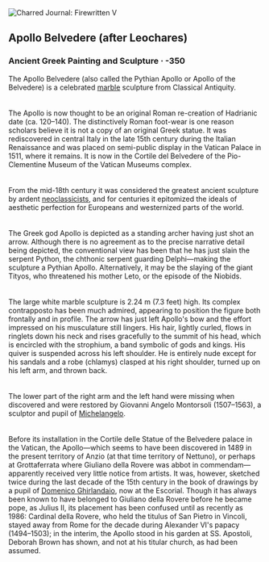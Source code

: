 <div class="artwork-of-the-day">
  <div class="container">
    <div class="img-wrapper">
      <img
        src="https://uploads6.wikiart.org/00309/images/ancient-greek-painting/apollo-belvedere.jpg!Large.jpg"
        alt="Charred Journal: Firewritten V" />
    </div>
    <div class="artwork-detail">
      <div class="artwork-origin"> 
        <h2 class="artwork-name">Apollo Belvedere (after Leochares)</h2>
        <h3 class="artist">
          Ancient Greek Painting and Sculpture
                    ·  -350
        </h3>
      </div>
      <p class="description">
        <span class="artwork-description-text ng-binding" ng-bind-html="viewModel.ArtworkOfTheDay.Description | unsafe">The Apollo Belvedere (also called the Pythian Apollo or Apollo of the Belvedere) is a celebrated <a target="_blank" href="/en/paintings-by-media/marblemedium-qs-p186-q40861-0">marble</a> sculpture from Classical Antiquity.  <br>
<br>
<br>The Apollo is now thought to be an original Roman re-creation of Hadrianic date (ca. 120–140). The distinctively Roman foot-wear is one reason scholars believe it is not a copy of an original Greek statue. It was rediscovered in central Italy in the late 15th century during the Italian Renaissance and was placed on semi-public display in the Vatican Palace in 1511, where it remains. It is now in the Cortile del Belvedere of the Pio-Clementine Museum of the Vatican Museums complex.<br>
<br>
<br>From the mid-18th century it was considered the greatest ancient sculpture by ardent <a target="_blank" href="/en/artists-by-art-movement/neoclassicism">neoclassicists</a>, and for centuries it epitomized the ideals of aesthetic perfection for Europeans and westernized parts of the world.<br>
<br>
<br>The Greek god Apollo is depicted as a standing archer having just shot an arrow. Although there is no agreement as to the precise narrative detail being depicted, the conventional view has been that he has just slain the serpent Python, the chthonic serpent guarding Delphi—making the sculpture a Pythian Apollo. Alternatively, it may be the slaying of the giant Tityos, who threatened his mother Leto, or the episode of the Niobids.<br>
<br>
<br>The large white marble sculpture is 2.24 m (7.3&nbsp;feet) high. Its complex contrapposto has been much admired, appearing to position the figure both frontally and in profile. The arrow has just left Apollo's bow and the effort impressed on his musculature still lingers. His hair, lightly curled, flows in ringlets down his neck and rises gracefully to the summit of his head, which is encircled with the strophium, a band symbolic of gods and kings. His quiver is suspended across his left shoulder. He is entirely nude except for his sandals and a robe (chlamys) clasped at his right shoulder, turned up on his left arm, and thrown back.<br>
<br>
<br>The lower part of the right arm and the left hand were missing when discovered and were restored by Giovanni Angelo Montorsoli (1507–1563), a sculptor and pupil of <a target="_blank" href="/en/michelangelo">Michelangelo</a>.<br>
<br>
<br>Before its installation in the Cortile delle Statue of the Belvedere palace in the Vatican, the Apollo—which seems to have been discovered in 1489 in the present territory of Anzio (at that time territory of Nettuno), or perhaps at Grottaferrata where Giuliano della Rovere was abbot in commendam—apparently received very little notice from artists. It was, however, sketched twice during the last decade of the 15th century in the book of drawings by a pupil of <a target="_blank" href="/en/domenico-ghirlandaio">Domenico Ghirlandaio</a>, now at the Escorial. Though it has always been known to have belonged to Giuliano della Rovere before he became pope, as Julius II, its placement has been confused until as recently as 1986: Cardinal della Rovere, who held the titulus of San Pietro in Vincoli, stayed away from Rome for the decade during Alexander VI's papacy (1494–1503); in the interim, the Apollo stood in his garden at SS. Apostoli, Deborah Brown has shown, and not at his titular church, as had been assumed.<br></span>
                        <div class="text-shadow-container" ng-show="showShadow" style=""></div>
      </p>
    </div>
  </div>

</div>
